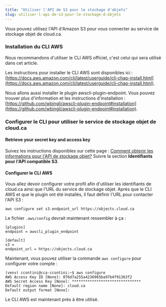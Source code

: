 ```yaml
---
title: "Utiliser l'API de S3 pour le stockage d'objets"
slug: utiliser-l-api-de-s3-pour-le-stockage-d-objets
---
```



Vous pouvez utilisez l'API d'Amazon S3 pour vous connecter au service de stockage objet de cloud.ca.

### Installation du CLI AWS

Nous recommandons d'utiliser le CLI AWS officiel, c'est celui qui sera utilisé dans cet article.

Les instructions pour installer le CLI AWS sont disponibles ici : [https://docs.aws.amazon.com/cli/latest/userguide/cli-chap-install.html](https://docs.aws.amazon.com/cli/latest/userguide/cli-chap-install.html).

Nous allons aussi installer le plugin awscli-plugin-endpoint. Vous pouvez trouver plus d'information et les instructions d'installation : [https://github.com/wbingli/awscli-plugin-endpoint#installation](https://github.com/wbingli/awscli-plugin-endpoint#installation).

### Configurer le CLI pour utiliser le service de stockage objet de cloud.ca

#### Retrieve your secret key and access key
Suivez les instructions disponibles sur cette page : [Comment obtenir les informations pour l'API de stockage objet?](../how-to/how-to-obtain-service-api-keys.md) Suivre la section **Identifiants pour l'API compatible S3**.

#### Configurer le CLI AWS

Vous allez devoir configurer votre profil afin d'utiliser les identifiants de cloud.ca ainsi que l'URL du service de stockage objet. Après que le CLI AWS et que le plugin ont été installés, il faut définir l'URL pour contacter l'API S3 :

```
aws configure set s3.endpoint_url https://objects.cloud.ca
```

Le fichier `.aws/config` devrait maintenant ressembler à ça :

```
[plugins]
endpoint = awscli_plugin_endpoint

[default]
s3 =
endpoint_url = https://objects.cloud.ca
```

Maintenant, vous pouvez utiliser la commande `aws configure` pour configurer votre compte :

```
(venv) ccontini@cca-ccontini:~$ aws configure
AWS Access Key ID [None]: 076d7a255a4236965ba97b4f91363f2
AWS Secret Access Key [None]: *******************************
Default region name [None]: cloud.ca
Default output format [None]:
```

Le CLI AWS est maintenant près à être utilisé.
